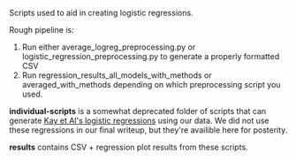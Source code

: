 Scripts used to aid in creating logistic regressions.

Rough pipeline is:
1. Run either average_logreg_preprocessing.py or logistic_regression_preprocessing.py to generate a properly formatted CSV
2. Run regression_results_all_models_with_methods or averaged_with_methods depending on which preprocessing script you used.

**individual-scripts** is a somewhat deprecated folder of scripts that can generate [Kay et Al's logistic regressions](https://github.com/mjskay/gender-in-image-search/tree/master) using our data. We did not use these regressions in our final writeup, but they're availible here for posterity.

**results** contains CSV + regression plot results from these scripts.

